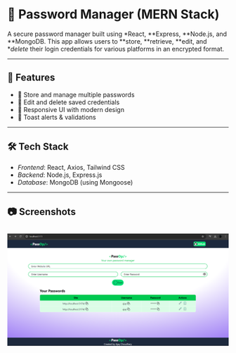 # 🔐 Password Manager (MERN Stack)

A secure password manager built using *React, **Express, **Node.js, and **MongoDB. This app allows users to **store, **retrieve, **edit, and **delete* their login credentials for various platforms in an encrypted format.

---

## 🚀 Features

- 🧠 Store and manage multiple passwords
- 🔄 Edit and delete saved credentials
- 📱 Responsive UI with modern design
- 💬 Toast alerts & validations

---

## 🛠 Tech Stack

- *Frontend*: React, Axios, Tailwind CSS 
- *Backend*: Node.js, Express.js
- *Database*: MongoDB (using Mongoose)

---

## 📷 Screenshots

![Dashboard Screenshot](./dashboard.png)  
---

